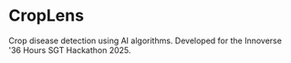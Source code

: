# CropLens
Crop disease detection using AI algorithms. Developed for the Innoverse '36 Hours SGT Hackathon 2025.
